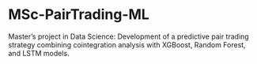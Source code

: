 # MSc-PairTrading-ML
Master’s project in Data Science: Development of a predictive pair trading strategy combining cointegration analysis with XGBoost, Random Forest, and LSTM models.

